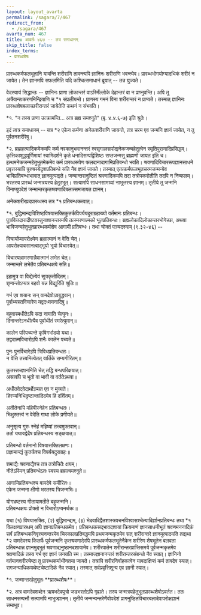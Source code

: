 ```yaml
---
layout: layout_avarta
permalink: /sagara/7/467
redirect_from:
  - /sagara/467
avarta_num: 467
title: आवर्तः ४६७ -- तत्र समाधानम्
skip_title: false
index_terms: 
 - प्रारब्धशेषः
---
```


प्रारब्धकर्मफलभूतानि यावन्ति शरीराणि
तावन्त्यपि ज्ञानिनः शरीराणि भवन्त्येव। प्रारब्धभोगयोग्यादधिकं शरीरं न
जायेत। तेन ज्ञानमपि सफलमिति यदि कश्चित्समाधानं ब्रूयात् -- तन्न
युज्यते। 

वेदस्यायं सिद्धान्तः -- ज्ञानिनः प्राणा लोकान्तरं वाऽस्मिँल्लोके
देहान्तरं वा न प्राप्नुवन्ति। अपि तु अत्रैवान्तःकरणमिन्द्रियाणि च *१ संप्रलीयन्ते। प्राणस्य गमनं विना शरीरान्तरं न प्राप्यते। तस्मात् ज्ञानिनः
प्रारब्धशेषबलाच्छरीरान्तरं जायेतेति कथनं न संभवति।

<div class="footnote" markdown="1">
*१. "न तस्य प्राणा उत्क्रामन्ति... अत्र ब्रह्म समश्नुते" (बृ. ४.४.६-७) इति श्रुतेः।
</div>

इदं त्वत्र समाधानम् -- यत्र *२ एकेन कर्मणा अनेकशरीराणि जायन्ते,
तत्र चरम एव जन्मनि ज्ञानं जायेत, न तु पूर्वतनशरीरेषु। 

<div class="footnote" markdown="1">
*२. ब्रह्महत्यादिकमेकमपि कर्म नरकानुभवानन्तरं श्वसृगालसर्पाद्यनेकजन्महेतुत्वेन
स्मृतिपुराणादिप्रसिद्धम्। कृत्तिकाशुद्धपूर्णिमायां स्वामिदर्शने कृते धनादिसम्पद्विशिष्टः
सप्तजन्मसु ब्राह्मणो जायत इति च। इत्थमनेकजन्महेतुभूतमेकमेव कर्म प्रारब्धरूपेण फलदानादागामिप्रतिबन्धो भवति। श्रवणादिविचाररूपज्ञानसाधने प्रवृत्तस्यापि पुरुषस्येदृशप्रतिबन्धे सति नैव ज्ञानं जायते। तस्मात् एतत्कर्मफलभूतचरमजन्मन्येव भाविप्रतिबन्धाभावात् ज्ञानमुत्पद्यते। जन्मान्तरानुष्ठितं श्रवणादिकमपि तदा तत्रोपकरोतीति तदपि न
निष्फलम्। भरतस्य प्रारब्धं जन्मत्रयस्य हेतुरभूत्। सत्यामपि साधनसामग्र्यां नाभूत्तस्य ज्ञानम्। तृतीये तु जन्मनि विनाप्युपदेशं जन्मान्तरकृतश्रवणादिबलात्समजायत ज्ञानम्।
</div>

अनेकशरीरप्रदप्रारब्धस्य तत्र *१ प्रतिबन्धकत्वात्। 

<div class="footnote" markdown="1">
*१. बुद्धिमान्द्यविशिष्टविषयासक्तिकुतर्कविपर्ययदुराग्रहाख्यो
वर्तमानः प्रतिबन्धः।
पुत्रवित्तदारादीष्टवस्तुनाशानन्तरमपि
तत्स्मरणात्मको भूतप्रतिबन्धः। 
ब्रह्मलोकादिलोकान्तरभोगेच्छा, अथवा
भाविजन्महेतुभूतप्रारब्धकर्मशेष आगामी
प्रतिबन्धः। तथा चोक्तं पञ्चदश्याम् (९.३२-४६) --
 
विचार्याप्यापरोक्ष्येण ब्रह्मात्मानं न वेत्ति चेत्।  
आपरोक्ष्यावसानत्वाद्भूयो भूयो विचारयेत्॥

विचारयन्नामरणान्नैवात्मानं लभेत चेत्।  
जन्मान्तरे लभेतैव प्रतिबन्धक्षये सति॥

इहामुत्र वा विद्येत्येवं सूत्रकृतोदितम्।  
शृण्वन्तोऽप्यत्र बहवो यन्न विद्युरिति श्रुतिः॥

गर्भ एव शयानः सन् वामदेवोऽवबुद्धवान्।  
पूर्वाभ्यस्तविचारेण यद्वदध्ययनादिषु॥

बहुवारमधीतेऽपि सदा नायाति चेत्पुनः।  
दिनान्तरेऽनधीत्यैव पूर्वाधीतं स्मरेत्पुमान्॥

कालेन परिपच्यन्ते कृषिगर्भादयो यथा।  
तद्वदात्मविचारोऽपि शनैः कालेन पच्यते॥

पुनः पुनर्विचारेऽपि त्रिविधप्रतिबन्धतः।  
न वेत्ति तत्त्वमित्येतत् वार्तिके सम्यगीरितम्॥

कुतस्तज्ज्ञानमिति चेत् तद्धि बन्धपरिक्षयात्।  
असावपि च भूतो वा भावी वा वर्ततेऽथवा॥

अधीतवेदवेदार्थोऽप्यत एव न मुच्यते।  
हिरण्यनिधिदृष्टान्तादिदमेव हि दर्शितम्॥

अतीतेनापि महिषीस्नेहेन प्रतिबन्धतः।  
भिक्षुस्तत्त्वं न वेदेति गाथा लोके प्रगीयते॥

अनुसृत्य गुरुः स्नेहं महिष्यां तत्त्वमुक्तवान्।  
ततो यथावद्वेदैष प्रतिबन्धस्य सङ्क्षयात्॥ 

प्रतिबन्धो वर्तमानो विषयासक्तिलक्षणः।  
प्रज्ञामान्द्यं कुतर्कश्च विपर्ययदुराग्रहः॥

शमाद्यैः श्रवणाद्यैश्च तत्र तत्रोचितैः क्षयम्।  
नीतेऽस्मिन् प्रतिबन्धेऽतः स्वस्य ब्रह्मत्वमश्नुते॥

आगामिप्रतिबन्धश्च वामदेवे समीरितः।  
एकेन जन्मना क्षीणो भरतस्य त्रिजन्मभिः॥

योगभ्रष्टस्य गीतायामतीते बहुजन्मनि।  
प्रतिबन्धक्षयः प्रोक्तो न विचारोऽप्यनर्थकः॥
</div>

यथा (१) विषयासक्तिः, (२) बुद्धिमान्द्यम्, (३) भेदवादिद्वैतशास्त्रवचनविश्वासश्चेत्यादिर्ज्ञानप्रतिबन्धः
तथा *१ विलक्षणप्रारब्धम् अपि ज्ञानप्रतिबन्धकमेव। प्रतिबन्धकसद्भावदशायां क्रियमाणं
ज्ञानसाधनीभूतं श्रवणमननादिकं सर्वं प्रतिबन्धकनिवृत्त्यनन्तरमेव चिरकालप्रतिबद्धमपि प्रथमजन्मकृतमेव सत् शरीरान्तरे ज्ञानमुत्पादयति
तद्यथा *२ वामदेवस्य किलर्षेः पूर्वजन्मनि कृतश्रवणादेरपि प्रारब्धकर्मफलभूतेनैकेन शरीरेण शेषभूतेन बलवता प्रतिबन्धान्न ज्ञानमुद्भूतं
श्रवणाद्यनुष्ठानदशायामेव। शरीरपातेन शरीरान्तरप्राप्तिसमये पूर्वजन्मकृतमेव
श्रवणादिकं तस्य गर्भ एव ज्ञानं जनयति स्म। तस्माज्ज्ञानानन्तरं शरीरान्तरसंबन्धो नैव स्यात्। ज्ञानिनो वर्तमानशरीरचेष्टा तु प्रारब्धकर्माधीनतया जायते।
तत्रापि शरीरनिर्वाहकत्वेन यावदाक्षिप्तं कर्म तावदेव स्यात्। रागजन्याधिकयथेष्टचेष्टादिकं नैव स्यात्। तस्मात् सर्वप्रवृत्तिशून्य एव ज्ञानी स्यात्।

<div class="footnote" markdown="1">
*१. जन्मान्तरहेतुभूतः **प्रारब्धशेषः**।

*२. अत्र वामदेवशब्देन ऋषभदेवपुत्रो जडभरतोऽपि गृह्यते। तस्य जन्मत्रयहेतुभूतप्रारब्धशेषोऽवर्तत। ततः साधनसम्पत्तौ सत्यामपि नाभूज्ज्ञानम्। तृतीये जन्मन्यन्तरेणैवोपदेशं प्रागनुष्ठितविचारबलादेवापरोक्षज्ञानं सम्बभूव।
</div>